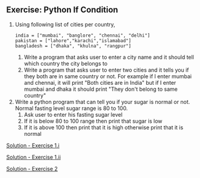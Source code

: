 ## Exercise: Python If Condition
1. Using following list of cities per country,
    ```
    india = ["mumbai", "banglore", "chennai", "delhi"]
    pakistan = ["lahore","karachi","islamabad"]
    bangladesh = ["dhaka", "khulna", "rangpur"]
    ```
    1. Write a program that asks user to enter a city name and it should tell which country the city belongs to
    2. Write a program that asks user to enter two cities and it tells you if they both are in same country or not. For example if I enter mumbai and chennai, it will print "Both cities are in India" but if I enter mumbai and dhaka it should print "They don't belong to same country"
2. Write a python program that can tell you if your sugar is normal or not. Normal fasting level sugar range is 80 to 100.
    1. Ask user to enter his fasting sugar level
    2. If it is below 80 to 100 range then print that sugar is low
    3. If it is above 100 then print that it is high otherwise print that it is normal

[Solution - Exercise 1.i](https://github.com/codebasics/py/blob/master/Basics/Exercise/8_if/8_exercise1_1.py)

[Solution - Exercise 1.ii](https://github.com/codebasics/py/blob/master/Basics/Exercise/8_if/8_exercise1_2.py)

[Solution - Exercise 2](https://github.com/codebasics/py/blob/master/Basics/Exercise/8_if/8_exercise2.py)